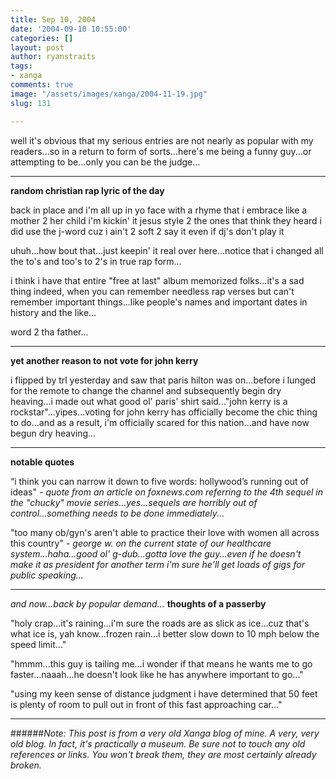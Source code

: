 ```yaml
---
title: Sep 10, 2004
date: '2004-09-10 10:55:00'
categories: []
layout: post
author: ryanstraits
tags:
- xanga
comments: true
image: "/assets/images/xanga/2004-11-19.jpg"
slug: 131

---
```

well it's obvious that my serious entries are not nearly as popular with my readers...so in a return to form of sorts...here's me being a funny guy...or attempting to be...only you can be the judge...

<!-- break -->

---

<strong>random christian rap lyric of the day</strong>

back in place
and i'm all up in yo face
with a rhyme that i embrace
like a mother 2 her child
i'm kickin' it jesus style
2 the ones that think they heard
i did use the j-word
cuz i ain't 2 soft 2 say it
even if dj's don't play it

uhuh...how bout that...just keepin' it real over here...notice that i changed all the to's and too's to 2's in true rap form...

i think i have that entire "free at last" album memorized folks...it's a sad thing indeed, when you can remember needless rap verses but can't remember important things...like people's names and important dates in history and the like...

word 2 tha father...

---

<strong>yet another reason to not vote for john kerry</strong>

i flipped by trl yesterday and saw that paris hilton was on...before i lunged for the remote to change the channel and subsequently begin dry heaving...i made out what good ol' paris' shirt said..."john kerry is a rockstar"...yipes...voting for john kerry has officially become the chic thing to do...and as a result, i'm officially scared for this nation...and have now begun dry heaving...

---

<strong>notable quotes</strong>

“i think you can narrow it down to five words: hollywood’s running out of ideas" <em>- quote from an article on foxnews.com referring to the 4th sequel in the "chucky" movie series...yes...sequels are horribly out of control...something needs to be done immediately...</em>

"too many ob/gyn's aren't able to practice their love with women all across this country" <em>- george w. on the current state of our healthcare system...haha...good ol' g-dub...gotta love the guy...even if he doesn't make it as president for another term i'm sure he'll get loads of gigs for public speaking...</em>

---

<em>and now...back by popular demand...
</em><strong>thoughts of a passerby</strong>

"holy crap...it's raining...i'm sure the roads are as slick as ice...cuz that's what ice is, yah know...frozen rain...i better slow down to 10 mph below the speed limit..."

"hmmm...this guy is tailing me...i wonder if that means he wants me to go faster...naaah...he doesn't look like he has anywhere important to go..."

"using my keen sense of distance judgment i have determined that 50 feet is plenty of room to pull out in front of this fast approaching car..."

---

######*Note: This post is from a very old Xanga blog of mine. A very, very old blog. In fact, it's practically a museum. Be sure not to touch any old references or links. You won't break them, they are most certainly already broken.*